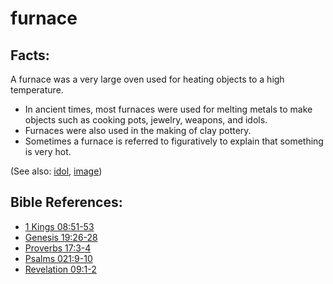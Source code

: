 # furnace #

## Facts: ##

A furnace was a very large oven used for heating objects to a high temperature.

* In ancient times, most furnaces were used for melting metals to make objects such as cooking pots, jewelry, weapons, and idols.
* Furnaces were also used in the making of clay pottery.
* Sometimes a furnace is referred to figuratively to explain that something is very hot.

(See also: [idol](../other/idol.md), [image](../other/image.md))

## Bible References: ##

* [1 Kings 08:51-53](en/tn/1ki/help/08/51)
* [Genesis 19:26-28](en/tn/gen/help/19/26)
* [Proverbs 17:3-4](en/tn/pro/help/17/03)
* [Psalms 021:9-10](en/tn/psa/help/21/09)
* [Revelation 09:1-2](en/tn/rev/help/09/01)
